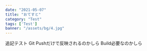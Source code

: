 ```yaml
---
date: "2021-05-07"
title: "おてすと"
category: "Test"
tags: ['Test']
banner: "/assets/bg/4.jpg"
---
```


追記テスト
Git Pushだけで反映されるのかしら
Build必要なのかしら